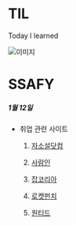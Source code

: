 # TIL
Today I learned

![이미지](https://cdn.idomin.com/news/photo/202108/769634_452493_1211.jpg)

# SSAFY

##### 1월 12일
  - 취업 관련 사이트
    
    1. [자소설닷컴](https://jasoseol.com/)
    
    2. [사람인](https://www.saramin.co.kr/zf_user/)
    
    3. [잡코리아](https://www.jobkorea.co.kr/)
    
    4. [로켓펀치](https://www.rocketpunch.com/)
    
    5. [원티드](https://www.wanted.co.kr/jobsfeed)
